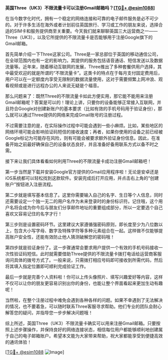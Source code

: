 **英国Three（UK3）不限流量卡可以注册Gmail邮箱吗？[[TG💪+ @esim1088](https://t.me/s/esim1088)]**

在当今数字化时代，拥有一个稳定的网络连接和可靠的电子邮件服务是必不可少的。对于许多生活在海外或者计划前往英国旅行、学习或工作的朋友来说，选择合适的SIM卡和服务提供商至关重要。今天我们就来聊聊英国三大运营商之一——Three（UK3），以及它所提供的不限流量卡是否能够用于注册Google旗下的Gmail邮箱。

首先简单介绍一下Three这家公司。Three是一家总部位于英国的移动通信公司，在全球范围内也有一定的影响力。其提供的服务包括语音通话、短信发送以及数据流量等。近年来，随着移动互联网的发展，Three推出了多种套餐供用户选择，其中最受欢迎的就是所谓的“不限流量卡”。这类卡的特点在于每月支付固定费用后，用户可以在一定额度内享受无限制的数据流量使用，这对于需要频繁上网冲浪、观看视频或是进行远程办公的人来说无疑是个福音。

那么问题来了：既然Three的不限流量卡如此方便实用，那它能不能用来注册Gmail邮箱呢？答案是可以的！理论上讲，只要你的设备能够正常接入互联网，并且符合Google对创建新账户的基本要求（比如有效的手机号码用于验证身份），那么就可以通过Three提供的网络来完成Gmail账号的注册过程。

不过需要注意的是，在实际操作过程中可能会遇到一些小麻烦。比如，某些地区的网络环境可能会影响验证码短信的接收速度；再者，如果你使用的设备之前已经被Google标记为可能存在风险，则有可能会被要求额外验证身份信息。因此，在准备开始之前最好确保自己的设备状态良好，并且准备好备用联系方式以备不时之需。

接下来让我们具体看看如何利用Three的不限流量卡成功注册Gmail邮箱吧！

第一步当然是下载并安装Google官方提供的Gmail应用程序啦！无论是安卓还是iOS系统都可以轻松找到这款软件。安装完成后打开应用，并点击右上角的“创建账户”按钮进入注册流程。

第二步就是填写基本信息了。这里你需要输入自己的名字、生日等个人信息，同时还需要设定一个独一无二的用户名作为未来登录时的身份标识符。记住哦，这个用户名将会成为你今后与朋友们分享邮件地址的重要组成部分，所以一定要选个自己喜欢又容易记住的名字才行！

第三步则是设置密码环节。这里建议大家遵循强密码原则，即长度至少为八位数以上，包含大小写字母、数字及特殊字符等多种元素组合在一起。这样做不仅能够提高账户安全性，还能有效防止他人猜测破解您的密码哦！

第四步就是验证身份了。这一步骤通常会要求用户提供一个有效的手机号码接收一次性验证码短信。此时就需要借助Three提供的不限流量卡拨打电话给运营商客服询问具体的拨号方式了。一般来说，只需拨打相应号码即可接收到所需代码，然后将其填入指定位置即可顺利完成验证工作。

最后一步就是完善个人资料啦！你可以上传头像照片、填写兴趣爱好等内容，这样不仅可以让你的朋友更容易识别出你的身份，也能让整个界面看起来更加生动有趣呢！

当然啦，在整个注册过程中难免会遇到各种各样的问题。如果不幸遇到了无法解决的情况，也不要着急，可以随时联系Three客服寻求帮助。他们专业的团队会耐心解答您的疑问，并指导您一步步解决问题哦！

综上所述，英国Three（UK3）不限流量卡确实可以用来注册Gmail邮箱。只要按照上述步骤操作，并保持良好的网络连接状态，相信每位用户都能够顺利地创建属于自己的电子邮箱账户。希望本文能为大家带来帮助，祝大家都能享受到便捷高效的通讯体验！

[[TG💪+ @esim1088](https://t.me/s/esim1088) ![Image](https://i.postimg.cc/4NQfJmqS/Snipaste-2025-05-13-00-14-12.png)]